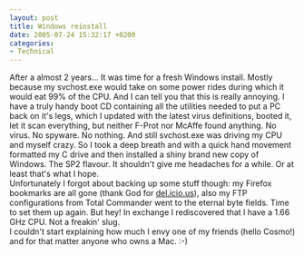 ```yaml
---
layout: post
title: Windows reinstall
date: 2005-07-24 15:32:17 +0200
categories:
- Technical
---
```

<p>After a almost 2 years... It was time for a fresh Windows install. Mostly because my svchost.exe would take on some power rides during which it would eat 99% of the CPU. And I can tell you that this is really annoying. I have a truly handy boot CD containing all the utilities needed to put a PC back on it's legs, which I updated with the latest virus definitions, booted it, let it scan everything, but neither F-Prot nor McAffe found anything. No virus. No spyware. No nothing. And still svchost.exe was driving my CPU and myself crazy. So I took a deep breath and with a quick hand movement formatted my C drive and then installed a shiny brand new copy of Windows. The SP2 flavour. It shouldn't give me headaches for a while. Or at least that's what I hope.<br />
Unfortunately I forgot about backing up some stuff though: my Firefox bookmarks are all gone (thank God for <a href="http://del.icio.us/">del.icio.us</a>), also my FTP configurations from Total Commander went to the eternal byte fields. Time to set them up again. But hey! In exchange I rediscovered that I have a 1.66 GHz CPU. Not a freakin' slug.<br />
I couldn't start explaining how much I envy one of my friends (hello Cosmo!) and for that matter anyone who owns a Mac. :-)</p>
